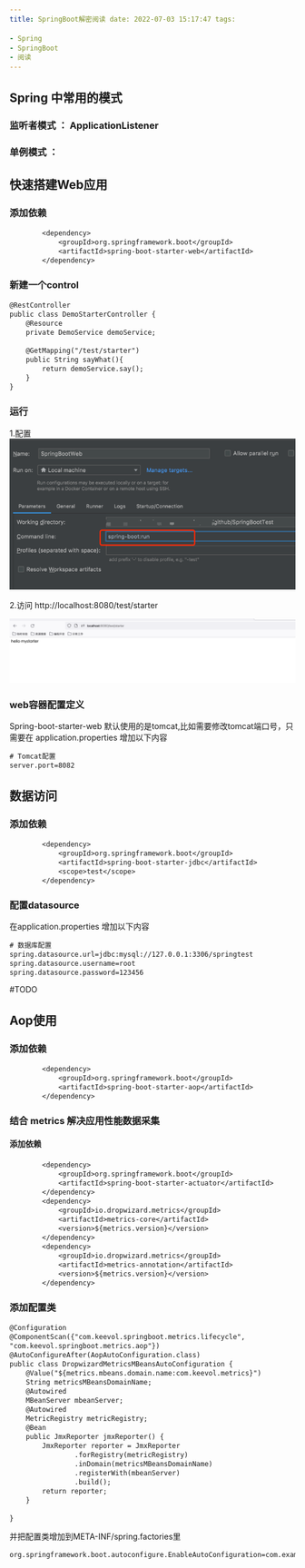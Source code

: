 ```yaml
---
title: SpringBoot解密阅读 date: 2022-07-03 15:17:47 tags:

- Spring
- SpringBoot
- 阅读
---
```


## Spring 中常用的模式

### 监听者模式 ： ApplicationListener

### 单例模式 ：

## 快速搭建Web应用

### 添加依赖


```
		<dependency>
			<groupId>org.springframework.boot</groupId>
			<artifactId>spring-boot-starter-web</artifactId>
		</dependency>
```

### 新建一个control

```
@RestController
public class DemoStarterController {
    @Resource
    private DemoService demoService;

    @GetMapping("/test/starter")
    public String sayWhat(){
        return demoService.say();
    }
}
```

### 运行

1.配置
![](../images/2022-07-03/img.png)

2.访问 http://localhost:8080/test/starter

![](../images/2022-07-03/img_1.png)

### web容器配置定义

Spring-boot-starter-web 默认使用的是tomcat,比如需要修改tomcat端口号，只需要在 application.properties 增加以下内容
````
# Tomcat配置
server.port=8082
````

## 数据访问

### 添加依赖

```
		<dependency>
			<groupId>org.springframework.boot</groupId>
			<artifactId>spring-boot-starter-jdbc</artifactId>
			<scope>test</scope>
		</dependency>

```

### 配置datasource

在application.properties 增加以下内容
````
# 数据库配置
spring.datasource.url=jdbc:mysql://127.0.0.1:3306/springtest
spring.datasource.username=root
spring.datasource.password=123456
````

#TODO


## Aop使用

### 添加依赖

```
		<dependency>
			<groupId>org.springframework.boot</groupId>
			<artifactId>spring-boot-starter-aop</artifactId>
		</dependency>
```

### 结合 metrics 解决应用性能数据采集

#### 添加依赖

```
		<dependency>
			<groupId>org.springframework.boot</groupId>
			<artifactId>spring-boot-starter-actuator</artifactId>
		</dependency>
		<dependency>
			<groupId>io.dropwizard.metrics</groupId>
			<artifactId>metrics-core</artifactId>
			<version>${metrics.version}</version>
		</dependency>
		<dependency>
			<groupId>io.dropwizard.metrics</groupId>
			<artifactId>metrics-annotation</artifactId>
			<version>${metrics.version}</version>
		</dependency>
```

### 添加配置类

```
@Configuration
@ComponentScan({"com.keevol.springboot.metrics.lifecycle", "com.keevol.springboot.metrics.aop"})
@AutoConfigureAfter(AopAutoConfiguration.class)
public class DropwizardMetricsMBeansAutoConfiguration {
    @Value("${metrics.mbeans.domain.name:com.keevol.metrics}")
    String metricsMBeansDomainName;
    @Autowired
    MBeanServer mbeanServer;
    @Autowired
    MetricRegistry metricRegistry;
    @Bean
    public JmxReporter jmxReporter() {
        JmxReporter reporter = JmxReporter
                .forRegistry(metricRegistry)
                .inDomain(metricsMBeansDomainName)
                .registerWith(mbeanServer)
                .build();
        return reporter;
    }

}
```

并把配置类增加到META-INF/spring.factories里

```
org.springframework.boot.autoconfigure.EnableAutoConfiguration=com.example.springboottest.DropwizardMetricsMBeansAutoConfiguration
```